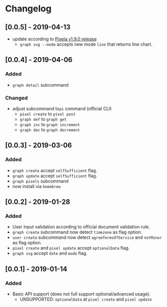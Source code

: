 # Changelog

## [0.0.5] - 2019-04-13

* update according to [Pixela v1.9.0 release](https://github.com/a-know/Pixela/releases/tag/v1.9.0)
    * `graph svg --mode` accepts new mode `line` that returns line chart. 

## [0.0.4] - 2019-04-06

### Added

* `graph detail` subcommand

### Changed

* adjust subcommand to`pi` command (official CLI)
    * `pixel create` to `pixel post`
    * `graph def` to `graph get`
    * `graph inc` to `graph increment`
    * `graph dec` to `graph decrement`


## [0.0.3] - 2019-03-06

### Added

* `graph create` accept `selfSufficient` flag.
* `graph update` accept `selfSufficient` flag.
* `graph pixels` subcommand
*  now install via `homebrew` 


## [0.0.2] - 2019-01-28

### Added

* User input validation according to official document validation rule.
* `graph create` subcommand now detect `timezone` as flag option.
* `user create` subcommand now detect `agreeTermsOfService` and `notMinor` as flag option.
* `pixel create` and `pixel update` accept `optionalData` flag.
* `graph svg` accept `date` and `mode` flag.


## [0.0.1] - 2019-01-14

### Added

* Basic API support (does not full support optional/advanced usage).
    * UNSUPPORTED: `optionalData` at `pixel create` and `pixel update`